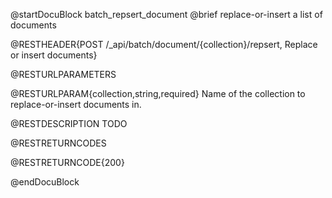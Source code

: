 
@startDocuBlock batch_repsert_document
@brief replace-or-insert a list of documents

@RESTHEADER{POST /_api/batch/document/{collection}/repsert, Replace or insert documents}

@RESTURLPARAMETERS

@RESTURLPARAM{collection,string,required}
Name of the collection to replace-or-insert documents in.

@RESTDESCRIPTION
TODO

@RESTRETURNCODES

@RESTRETURNCODE{200}

@endDocuBlock

